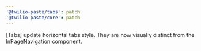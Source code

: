 ```yaml
---
'@twilio-paste/tabs': patch
'@twilio-paste/core': patch
---
```


[Tabs] update horizontal tabs style. They are now visually distinct from the InPageNavigation component.
